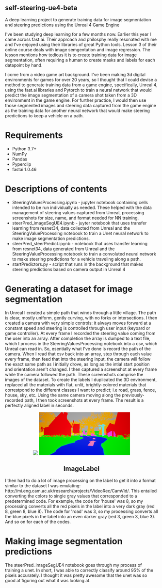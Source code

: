 ## self-steering-ue4-beta
A deep learning project to generate training data for image segmentation and steering predictions using the Unreal 4 Game Engine

I've been studying deep learning for a few months now. Earlier this year I came across fast.ai. Their approach and philosphy really resonated with me and I've enjoyed using their libraries of great Python tools. Lesson 3 of their online course deals with image semgentation and image regression. The lesson mentions how tedious it is to create training data for image segmentation, often requiring a human to create masks and labels for each datapoint by hand.

I come from a video game art background. I've been making 3d digital environments for games for over 20 years, so I thought that I could devise a method to generate training data from a game engine, specifically, Unreal 4, using the fast.ai libraries and Pytorch to train a neural network that would predict the image segmentation of a camera shot taken from a 3D environment in the game engine. For further practice, I would then use those segmented images and steering data captured from the game engine as the training data for another neural network that would make steering predictions to keep a vehicle on a path.

# Requirements

- Python 3.7+
- NumPy
- Pandas
- Pyperclip
- fastai 1.0.46

# Descriptions of contents

- SteeringValuesProcessing.ipynb - jupyter notebook containing cells intended to be run individually as needed. These helped with the data management of steering values captured from Unreal, processing screenshots for size, name, and format needed for NN training.
- steerPred_imageSegUE4.ipynb - juyter notebook that uses transfer learning from resnet34, data collected from Unreal and the SteeringValueProcessing notebook to train a Unet neural network to make image segmentation predictions.
- steerPred_steerPredict.ipynb - notebook that uses transfer learning from resnet34, data generated from Unreal and the SteeringValueProcessing notebook to train a convoluted neural network to make steering predictions for a vehicle traveling along a path.
- startPredictors.py - script that runs in the background that makes steering predictions based on camera output in Unreal 4

# Generating a dataset for image segmentation

In Unreal I created a simple path that winds through a little village. The path is clear, mostly uniform, gently curving, with no forks or intersections. I then created a camera with very simple controls: it always moves forward at a constant speed and steering is controlled through user input (keyoard or game controller). At every frame I recorded the steering value coming from the user into an array. After completion the array is dumped to a text file, which I process in the SteeringValuesProcessing notebook into a csv, which Unreal can read in. So, esentially what I've done is record the path of the camera. When I read that csv back into an array, step through each value every frame, then feed that into the steering input, the camera will follow the exact same path as I initially drove, as long as the intial start position and orientation aren't changed. I then captured a screenshot at every frame while the camera followed the path. These screenshots comprise the images of the dataset. To create the labels I duplicated the 3D environment, replaced all the materials with flat, unlit, brightly-colored materials that correstpond to the different classes I want to predict; i.e road, grass, fence, house, sky, etc. Using the same camera moving along the previously-recorded path, I then took screenshots at every frame. The result is a perfectly aligned label in seconds.

<p align="center">
<img src="media/image.png" width="300px">  <img src="media/label.png" width="300px"></br>
</p>

<h2 align="center">
<b>Image</b><b>Label</b> 
</h2>
I then had to do a lot of image processing on the label to get it into a format similar to the dataset I was emulating: http://mi.eng.cam.ac.uk/research/projects/VideoRec/CamVid/. This entailed converting the colors to single gray values that corresponded to a predetermined code. For example, the code for 'house' was 8, so my processing converts all the red pixels in the label into a very dark gray (red 8, green 8, blue 8). The code for 'road' was 3, so my processing converts all the blue pixels in the label into an even darker gray (red 3, green 3, blue 3). And so on for each of the codes.

# Making image segmentation predictions

The steerPred_imageSegUE4 notebook goes through my process of training a unet. In short, I was able to correctly classify around 95% of the pixels accurately. I thought it was pretty awesome that the unet was so good at figuring out what it was looking at. 
